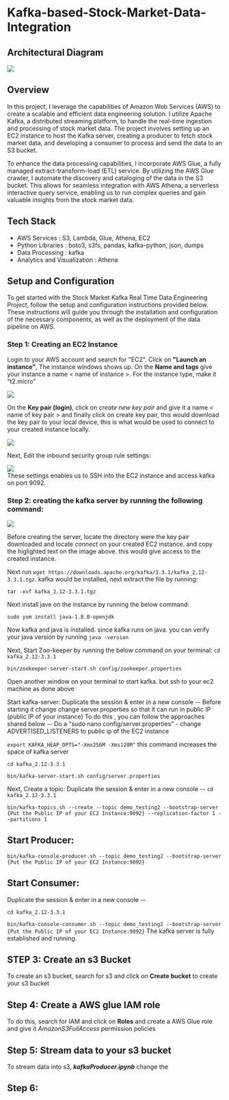 # Kafka-based-Stock-Market-Data-Integration
## Architectural Diagram
<div align="left"> <img src="https://raw.githubusercontent.com/GeoSegun/Kafka-based-Stock-Market-Data-Integration/main/images/FINALGIF.gif"> </div>

## Overview
In this project, I leverage the capabilities of Amazon Web Services (AWS) to create a scalable and efficient data engineering solution. I utilize Apache Kafka, a distributed streaming platform, to handle the real-time ingestion and processing of stock market data. The project involves setting up an EC2 instance to host the Kafka server, creating a producer to fetch stock market data, and developing a consumer to process and send the data to an S3 bucket.

To enhance the data processing capabilities, I incorporate AWS Glue, a fully managed extract-transform-load (ETL) service. By utilizing the AWS Glue crawler, I automate the discovery and cataloging of the data in the S3 bucket. This allows for seamless integration with AWS Athena, a serverless interactive query service, enabling us to run complex queries and gain valuable insights from the stock market data.

## Tech Stack
* AWS Services : S3, Lambda, Glue, Athena, EC2
* Python Libraries : boto3, s3fs, pandas, kafka-python, json, dumps
* Data Processing : kafka
* Analytics and Visualization : Athena
## Setup and Configuration
To get started with the Stock Market Kafka Real Time Data Engineering Project, follow the setup and configuration instructions provided below. These instructions will guide you through the installation and configuration of the necessary components, as well as the deployment of the data pipeline on AWS.
### Step 1: Creating an EC2 Instance
Login to your AWS account and search for "EC2". Click on **"Launch an instance"**, The instance windows shows up. On the **Name and tags** give your instance a name < name of instance >. For the instance type, make it "t2.micro"
<div align="left"> <img src="https://raw.githubusercontent.com/GeoSegun/Kafka-based-Stock-Market-Data-Integration/main/images/image_1.JPG"> </div>

On the **Key pair (login)**, click on *create new key pair* and give it a name < name of key pair > and finally click on create key pair, this would download the key pair to your local device, this is what would be used to connect to your created instance locally.
<div align="left"> <img src="https://raw.githubusercontent.com/GeoSegun/Kafka-based-Stock-Market-Data-Integration/main/images/image_2.JPG"> </div>

Next, Edit the inbound security group rule settings:
<div align="left"> <img src="https://raw.githubusercontent.com/GeoSegun/Kafka-based-Stock-Market-Data-Integration/main/images/image_3.JPG"> </div>
These settings enables us to SSH into the EC2 instance and access kafka on port 9092.

### Step 2: creating the kafka server by running the following command:
<div align="left"> <img src="https://raw.githubusercontent.com/GeoSegun/Kafka-based-Stock-Market-Data-Integration/main/images/image_4.jpg"> </div>

Before creating the server, locate the directory were the key pair downloaded and locate *connect* on your created EC2 instance. and copy the higlighted text on the image above. this would give access to the created instance.

Next run `wget https://downloads.apache.org/kafka/3.3.1/kafka_2.12-3.3.1.tgz`. kafka would be installed, next extract the file by running:

`tar -xvf kafka_2.12-3.3.1.tgz`

Next install jave on the instance by running the below command:

`sudo yum install java-1.8.0-openjdk`

Now kafka and java is installed. since kafka runs on java. you can verify your java version by running `java -version`

Next, Start Zoo-keeper by running the below command on your terminal:
`cd kafka_2.12-3.3.1`

`bin/zookeeper-server-start.sh config/zookeeper.properties`

Open another window on your terminal to start kafka. but ssh to your ec2 machine as done above

Start kafka-server:
Duplicate the session & enter in a new console --
Before starting it change change server.properties so that it can run in public IP (public IP of your instance)
To do this , you can follow the approaches shared below --
Do a "sudo nano config/server.properties" - change ADVERTISED_LISTENERS to public ip of the EC2 instance

`export KAFKA_HEAP_OPTS="-Xmx256M -Xms128M"` this command increases the space of kafka server

`cd kafka_2.12-3.3.1`

`bin/kafka-server-start.sh config/server.properties`

Next, Create a topic:
Duplicate the session & enter in a new console --
`cd kafka_2.12-3.3.1`

`bin/kafka-topics.sh --create --topic demo_testing2 --bootstrap-server {Put the Public IP of your EC2 Instance:9092} --replication-factor 1 --partitions 1`

Start Producer:
--------------------------
`bin/kafka-console-producer.sh --topic demo_testing2 --bootstrap-server {Put the Public IP of your EC2 Instance:9092} `

Start Consumer:
-------------------------
Duplicate the session & enter in a new console --

`cd kafka_2.12-3.3.1`

`bin/kafka-console-consumer.sh --topic demo_testing2 --bootstrap-server {Put the Public IP of your EC2 Instance:9092}`
The kafka server is fully established and running.

## STEP 3: Create an s3 Bucket
To create an s3 bucket, search for s3 and click on **Create bucket** to create your s3 bucket

## Step 4: Create a AWS glue IAM role
To do this, search for IAM and click on **Roles** and create a AWS Glue role and give it *AmazonS3FullAccess* permission policies

## Step 5: Stream data to your s3 bucket
To stream data into s3, ***kafkaProducer.ipynb*** change the 

## Step 6: 
